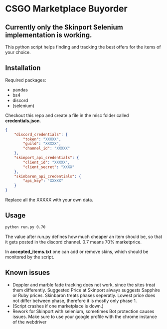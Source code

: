 # CSGO Marketplace Buyorder

## Currently only the Skinport Selenium implementation is working.

This python script helps finding and tracking the best offers for the items of your choice.

## Installation

Required packages:
- pandas
- bs4
- discord
- (selenium)

Checkout this repo and create a file in the misc folder called **credentials.json**.

```json
{
    "discord_credentials": {
        "token": "XXXXX",
        "guild": "XXXXX",
        "channel_id": "XXXXX"
    },
    "skinport_api_credentials": {
        "client_id": "XXXXX",
        "client_secret": "XXXX"
    },
    "skinbaron_api_credentials": {
        "api_key": "XXXXX"
    }
}
```

Replace all the XXXXX with your own data.

## Usage

```bash
python run.py 0.70
```

The value after run.py defines how much cheaper an item should be, so that it gets posted in the discord channel. 0.7 means 70% marketprice.

In **accepted_items.txt** one can add or remove skins, which should be monitored by the script. 

## Known issues

- Doppler and marble fade tracking does not work, since the sites treat them differently. Suggested Price at Skinport always suggests Sapphire or Ruby prices. Skinbaron treats phases seperatly. Lowest price does not differ between phase, therefore it is mostly only phase 1.
- (Script crashes if one marketplace is down.)
- Rework for Skinport with selenium, sometimes Bot protection causes issues. Make sure to use your google profile with the chrome instance of the webdriver